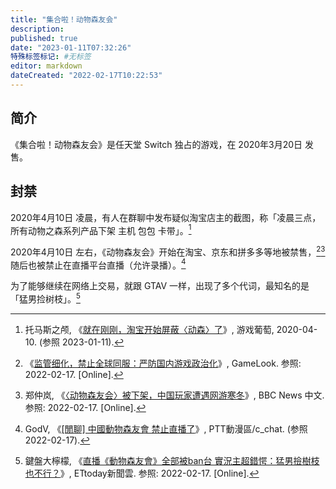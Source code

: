 ```yaml
---
title: "集合啦！动物森友会"
description:
published: true
date: "2023-01-11T07:32:26"
特殊标签标记: #无标签
editor: markdown
dateCreated: "2022-02-17T10:22:53"
---
```


## 简介

《集合啦！动物森友会》是任天堂 Switch 独占的游戏，在 2020年3月20日 发售。

## 封禁

2020年4月10日 凌晨，有人在群聊中发布疑似淘宝店主的截图，称「凌晨三点，所有动物之森系列产品下架 主机 包包 卡带」。[^19755]

[^19755]: 托马斯之颅, 《[就在刚刚，淘宝开始屏蔽〈动森〉了](https://web.archive.org/web/20230111004858/https://youxiputao.com/article/19755)》, 游戏葡萄, 2020-04-10. (参照 2023-01-11).

2020年4月10日 左右，《动物森友会》开始在淘宝、京东和拼多多等地被禁售，[^383][^430] 随后也被禁止在直播平台直播（允许录播）。[^299]

[^383]: 《[监管细化，禁止全球同服：严防国内游戏政治化](https://web.archive.org/web/20200411130159/http://www.gamelook.com.cn/2020/04/383109)》, GameLook. 参照: 2022-02-17. [Online].

[^430]: 郑仲岚, 《[〈动物森友会〉被下架，中国玩家遭遇网游寒冬](https://web.archive.org/web/20200929222317/https://www.bbc.com/zhongwen/simp/chinese-news-52430060)》, BBC News 中文. 参照: 2022-02-17. [Online].

[^299]: GodV, 《[[閒聊] 中國動物森友會 禁止直播了](https://pttcomic.com/c_chat/M.1586790137.A.299.html)》, PTT動漫區/c_chat. (参照 2022-02-17).

为了能够继续在网络上交易，就跟 GTAV 一样，出现了多个代词，最知名的是「猛男捡树枝」。[^496]

[^496]: 鍵盤大檸檬, 《[直播《動物森友會》全部被ban台 實況主超錯愕：猛男撿樹枝也不行？](https://web.archive.org/web/20210817044906/https://www.ettoday.net/dalemon/post/49677)》, ETtoday新聞雲. 参照: 2022-02-17. [Online].
